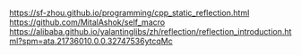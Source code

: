 https://sf-zhou.github.io/programming/cpp_static_reflection.html
https://github.com/MitalAshok/self_macro
https://alibaba.github.io/yalantinglibs/zh/reflection/reflection_introduction.html?spm=ata.21736010.0.0.32747536ytcqMc

